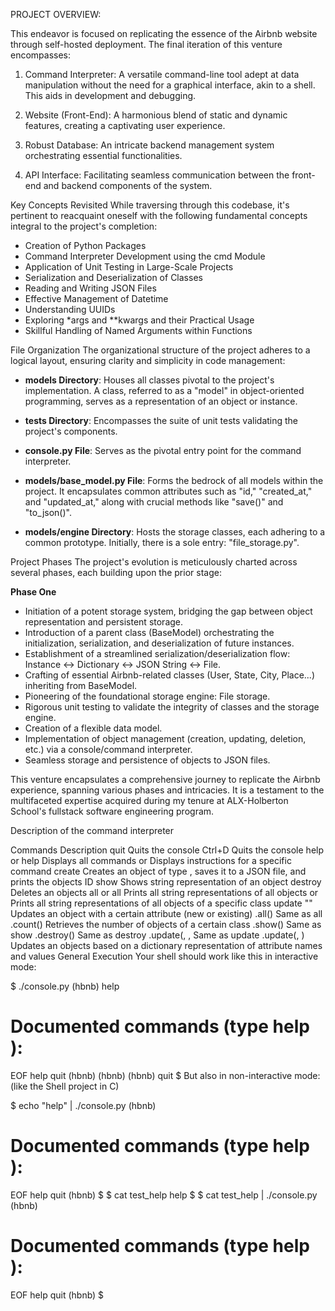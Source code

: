 
PROJECT OVERVIEW:

This endeavor is focused on replicating the essence of the Airbnb website through self-hosted deployment. The final iteration of this venture encompasses:

1. Command Interpreter: A versatile command-line tool adept at data manipulation without the need for a graphical interface, akin to a shell. This aids in development and debugging.

2. Website (Front-End): A harmonious blend of static and dynamic features, creating a captivating user experience.

3. Robust Database: An intricate backend management system orchestrating essential functionalities.

4. API Interface: Facilitating seamless communication between the front-end and backend components of the system.

Key Concepts Revisited
While traversing through this codebase, it's pertinent to reacquaint oneself with the following fundamental concepts integral to the project's completion:

- Creation of Python Packages
- Command Interpreter Development using the cmd Module
- Application of Unit Testing in Large-Scale Projects
- Serialization and Deserialization of Classes
- Reading and Writing JSON Files
- Effective Management of Datetime
- Understanding UUIDs
- Exploring *args and **kwargs and their Practical Usage
- Skillful Handling of Named Arguments within Functions

File Organization
The organizational structure of the project adheres to a logical layout, ensuring clarity and simplicity in code management:

- **models Directory**: Houses all classes pivotal to the project's implementation. A class, referred to as a "model" in object-oriented programming, serves as a representation of an object or instance.

- **tests Directory**: Encompasses the suite of unit tests validating the project's components.

- **console.py File**: Serves as the pivotal entry point for the command interpreter.

- **models/base_model.py File**: Forms the bedrock of all models within the project. It encapsulates common attributes such as "id," "created_at," and "updated_at," along with crucial methods like "save()" and "to_json()".

- **models/engine Directory**: Hosts the storage classes, each adhering to a common prototype. Initially, there is a sole entry: "file_storage.py".

Project Phases
The project's evolution is meticulously charted across several phases, each building upon the prior stage:

**Phase One**
- Initiation of a potent storage system, bridging the gap between object representation and persistent storage.
- Introduction of a parent class (BaseModel) orchestrating the initialization, serialization, and deserialization of future instances.
- Establishment of a streamlined serialization/deserialization flow: Instance <-> Dictionary <-> JSON String <-> File.
- Crafting of essential Airbnb-related classes (User, State, City, Place...) inheriting from BaseModel.
- Pioneering of the foundational storage engine: File storage.
- Rigorous unit testing to validate the integrity of classes and the storage engine.
- Creation of a flexible data model.
- Implementation of object management (creation, updating, deletion, etc.) via a console/command interpreter.
- Seamless storage and persistence of objects to JSON files.

This venture encapsulates a comprehensive journey to replicate the Airbnb experience, spanning various phases and intricacies. It is a testament to the multifaceted expertise acquired during my tenure at ALX-Holberton School's fullstack software engineering program.

Description of the command interpreter

Commands    	Description
quit   	Quits the console
Ctrl+D	Quits the console
help or help <command>	Displays all commands or Displays instructions for a specific command
create <class>	Creates an object of type , saves it to a JSON file, and prints the objects ID
show <class> <ID>	Shows string representation of an object
destroy <class> <ID>	Deletes an objects
all or all <class>	Prints all string representations of all objects or Prints all string representations of all objects of a specific class
update <class> <id> <attribute name> "<attribute value>"	Updates an object with a certain attribute (new or existing)
<class>.all()	Same as all <class>
<class>.count()	Retrieves the number of objects of a certain class
<class>.show(<ID>)	Same as show <class> <ID>
<class>.destroy(<ID>)	Same as destroy <class> <ID>
<class>.update(<ID>, <attribute name>, <attribute value>	Same as update <class> <ID> <attribute name> <attribute value>
<class>.update(<ID>, <dictionary representation>)	Updates an objects based on a dictionary representation of attribute names and values
General Execution
Your shell should work like this in interactive mode:

$ ./console.py
(hbnb) help

Documented commands (type help <topic>):
========================================
EOF  help  quit
(hbnb) 
(hbnb) 
(hbnb) quit
$
But also in non-interactive mode: (like the Shell project in C)

$ echo "help" | ./console.py
(hbnb)

Documented commands (type help <topic>):
========================================
EOF  help  quit
(hbnb) 
$
$ cat test_help
help
$
$ cat test_help | ./console.py
(hbnb)

Documented commands (type help <topic>):
========================================
EOF  help  quit
(hbnb)
$
